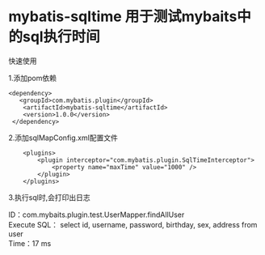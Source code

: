 # mybatis-sqltime 用于测试mybaits中的sql执行时间

快速使用

1.添加pom依赖

    <dependency>
       <groupId>com.mybatis.plugin</groupId>
        <artifactId>mybatis-sqltime</artifactId>
        <version>1.0.0</version>
     </dependency>
  
 2.添加sqlMapConfig.xml配置文件
 
 	    <plugins>
	    	<plugin interceptor="com.mybatis.plugin.SqlTimeInterceptor">
	    		<property name="maxTime" value="1000" />
	    	</plugin>
	    </plugins>
      
 3.执行sql时,会打印出日志
 
 ID：com.mybaits.plugin.test.UserMapper.findAllUser   </br>
 Execute SQL： select id, username, password, birthday, sex, address from user </br>
 Time：17 ms </br>
